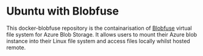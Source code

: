 # Ubuntu with Blobfuse
This docker-blobfuse repository is the containarisation of [Blobfuse](https://docs.microsoft.com/en-us/azure/storage/blobs/storage-how-to-mount-container-linux) virtual file system for Azure Blob Storage. It allows users to mount their Azure blob instance into their Linux file system and access files locally whilst hosted remote. 
